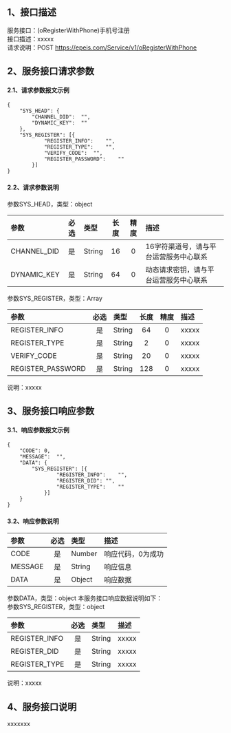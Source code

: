 ## 1、接口描述  
服务接口：(oRegisterWithPhone)手机号注册  
接口描述：xxxxx  
请求说明：POST https://epeis.com/Service/v1/oRegisterWithPhone  
  
## 2、服务接口请求参数  
#### 2.1、请求参数报文示例  
~~~  
{
	"SYS_HEAD":	{
		"CHANNEL_DID":	"",
		"DYNAMIC_KEY":	""
	},
	"SYS_REGISTER":	[{
			"REGISTER_INFO":	"",
			"REGISTER_TYPE":	"",
			"VERIFY_CODE":	"",
			"REGISTER_PASSWORD":	""
		}]
}  
~~~  
#### 2.2、请求参数说明  
参数SYS_HEAD，类型：object  
  
| 参数 | 必选 | 类型 | 长度 | 精度 | 描述 |  
| :----------------- | :----: | :-------- | :----: | :----: | :---------------- |  
| CHANNEL_DID | 是 | String | 16 | 0 | 16字符渠道号，请与平台运营服务中心联系 |  
| DYNAMIC_KEY | 是 | String | 64 | 0 | 动态请求密钥，请与平台运营服务中心联系 |  
  
参数SYS_REGISTER，类型：Array  
  
| 参数              | 必选 | 类型     | 长度 | 精度 | 描述             |  
| :----------------- | :----: | :-------- | :----: | :----: | :---------------- |  
| REGISTER_INFO |  是  | String   | 64 | 0 | xxxxx |  
| REGISTER_TYPE |  是  | String   | 2 | 0 | xxxxx |  
| VERIFY_CODE |  是  | String   | 20 | 0 | xxxxx |  
| REGISTER_PASSWORD |  是  | String   | 128 | 0 | xxxxx |  
  
说明：xxxxx  
  
## 3、服务接口响应参数  
#### 3.1、响应参数报文示例  
~~~  
{
	"CODE":	0,
	"MESSAGE":	"",
	"DATA":	{
		"SYS_REGISTER":	[{
				"REGISTER_INFO":	"",
				"REGISTER_DID":	"",
				"REGISTER_TYPE":	""
			}]
	}
}  
~~~  
#### 3.2、响应参数说明  
  
| 参数              | 必选 | 类型     | 描述             |  
| :----------------- | :----: | :-------- | :---------------- |  
| CODE | 是 | Number | 响应代码，0为成功 |  
| MESSAGE | 是 | String | 响应信息 |  
| DATA | 是 | Object | 响应数据 |  
  
参数DATA，类型：object 本服务接口响应数据说明如下：  
参数SYS_REGISTER，类型：object  
  

| 参数              | 必选 | 类型     | 描述             |  
| :----------------- | :----: | :-------- | :---------------- |  
| REGISTER_INFO |  是  | String   | xxxxx |  
| REGISTER_DID |  是  | String   | xxxxx |  
| REGISTER_TYPE |  是  | String   | xxxxx |  
  
说明：xxxxx  
## 4、服务接口说明  
xxxxxxx  
